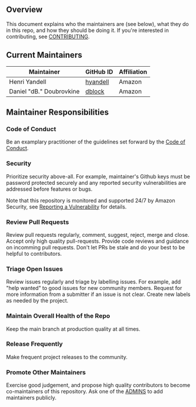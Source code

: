 ## Overview

This document explains who the maintainers are (see below), what they do in this repo, and how they should be doing it. If you're interested in contributing, see [CONTRIBUTING](CONTRIBUTING.md).

## Current Maintainers

| Maintainer | GitHub ID | Affiliation |
| --------------- | --------- | ----------- |
| Henri Yandell | [hyandell](https://github.com/hyandell) | Amazon |
| Daniel "dB." Doubrovkine | [dblock](https://github.com/dblock) | Amazon |

## Maintainer Responsibilities

### Code of Conduct

Be an examplary practitioner of the guidelines set forward by the [Code of Conduct](CODE_OF_CONDUCT.md).

### Security

Prioritize security above-all. For example, maintainer's Github keys must be password protected securely and any reported security vulnerabilities are addressed before features or bugs.

Note that this repository is monitored and supported 24/7 by Amazon Security, see [Reporting a Vulnerability](SECURITY.md) for details.

### Review Pull Requests

Review pull requests regularly, comment, suggest, reject, merge and close. Accept only high quality pull-requests. Provide code reviews and guidance on incomming pull requests. Don't let PRs be stale and do your best to be helpful to contributors.

### Triage Open Issues

Review issues regularly and triage by labelling issues. For example, add "help wanted" to good issues for new community members. Request for more information from a submitter if an issue is not clear. Create new labels as needed by the project.

### Maintain Overall Health of the Repo

Keep the main branch at production quality at all times.

### Release Frequently

Make frequent project releases to the community.

### Promote Other Maintainers

Exercise good judgement, and propose high quality contributors to become co-maintainers of this repository. Ask one of the [ADMINS](ADMINS.md) to add maintainers publicly.